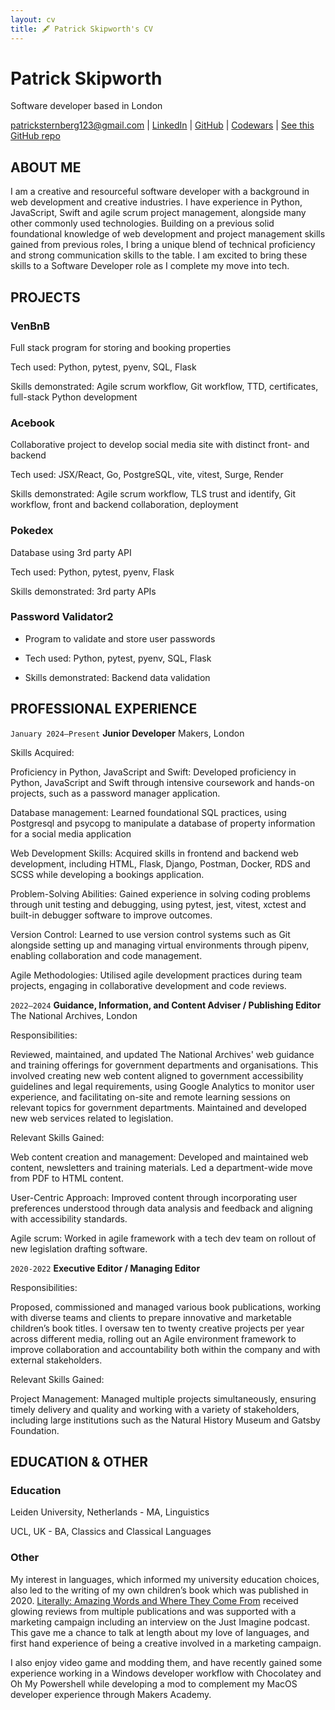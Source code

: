 ```yaml
---
layout: cv
title: 🖋️ Patrick Skipworth's CV
---
```

# Patrick Skipworth
Software developer based in London

<div id="webaddress">
  
<a href="patricksternberg123@gmail.com">patricksternberg123@gmail.com</a>
|
<a href="https://www.linkedin.com/in/patrick-skipworth-a87a20145">LinkedIn</a>
|
<a href="https://github.com/PatSternberg">GitHub</a>
|
<a href="https://www.codewars.com/users/PatSkip">Codewars</a>
|
<a href="https://github.com/PatSternberg/markdown-cv.git">See this GitHub repo</a>

</div>

## ABOUT ME

I am a creative and resourceful software developer with a background in web development and creative industries. I have experience in Python, JavaScript, Swift and agile scrum project management, alongside many other commonly used technologies. Building on a previous solid foundational knowledge of web development and project management skills gained from previous roles, I bring a unique blend of technical proficiency and strong communication skills to the table. I am excited to bring these skills to a Software Developer role as I complete my move into tech.

## PROJECTS

### VenBnB 

Full stack program for storing and booking properties

Tech used: Python, pytest, pyenv, SQL, Flask

Skills demonstrated: Agile scrum workflow, Git workflow, TTD, certificates, full-stack Python development

### Acebook

Collaborative project to develop social media site with distinct front- and backend

Tech used: JSX/React, Go, PostgreSQL, vite, vitest, Surge, Render

Skills demonstrated: Agile scrum workflow, TLS trust and identify, Git workflow, front and backend collaboration, deployment

### Pokedex

Database using 3rd party API

Tech used: Python, pytest, pyenv, Flask

Skills demonstrated: 3rd party APIs

### Password Validator2

- Program to validate and store user passwords

- Tech used: Python, pytest, pyenv, SQL, Flask

- Skills demonstrated: Backend data validation

## PROFESSIONAL EXPERIENCE

`January 2024–Present`
__Junior Developer__
Makers, London

Skills Acquired:

Proficiency in Python, JavaScript and Swift: Developed proficiency in Python, JavaScript and Swift through intensive coursework and hands-on projects, such as a password manager application.

Database management: Learned foundational SQL practices, using Postgresql and psycopg to manipulate a database of property information for a social media application

Web Development Skills: Acquired skills in frontend and backend web development, including HTML, Flask, Django, Postman, Docker, RDS and SCSS while developing a bookings application.

Problem-Solving Abilities: Gained experience in solving coding problems through unit testing and debugging, using pytest, jest, vitest, xctest and built-in debugger software to improve outcomes.

Version Control: Learned to use version control systems such as Git alongside setting up and managing virtual environments through pipenv, enabling collaboration and code management.

Agile Methodologies: Utilised agile development practices during team projects, engaging in collaborative development and code reviews.

`2022–2024`
__Guidance, Information, and Content Adviser / Publishing Editor__
The National Archives, London

Responsibilities:

Reviewed, maintained, and updated The National Archives' web guidance and training offerings for government departments and organisations. This involved creating new web content aligned to government accessibility guidelines and legal requirements, using Google Analytics to monitor user experience, and facilitating on-site and remote learning sessions on relevant topics for government departments. Maintained and developed new web services related to legislation.

Relevant Skills Gained:

Web content creation and management: Developed and maintained web content, newsletters and training materials. Led a department-wide move from PDF to HTML content.

User-Centric Approach: Improved content through incorporating user preferences understood through data analysis and feedback and aligning with accessibility standards.

Agile scrum: Worked in agile framework with a tech dev team on rollout of new legislation drafting software.

`2020-2022`
__Executive Editor / Managing Editor__

Responsibilities:

Proposed, commissioned and managed various book publications, working with diverse teams and clients to prepare innovative and marketable children’s book titles. I oversaw ten to twenty creative projects per year across different media, rolling out an Agile environment framework to improve collaboration and accountability both within the company and with external stakeholders.

Relevant Skills Gained:

Project Management: Managed multiple projects simultaneously, ensuring timely delivery and quality and working with a variety of stakeholders, including large institutions such as the Natural History Museum and Gatsby Foundation.

## EDUCATION & OTHER

### Education

Leiden University, Netherlands - MA, Linguistics

UCL, UK - BA, Classics and Classical Languages

### Other

My interest in languages, which informed my university education choices, also led to the writing of my own children’s book which was published in 2020. <a href="https://justimagine.co.uk/podcast/patrick-skipworth/">Literally: Amazing Words and Where They Come From</a> received glowing reviews from multiple publications and was supported with a marketing campaign including an interview on the Just Imagine podcast. This gave me a chance to talk at length about my love of languages, and first hand experience of being a creative involved in a marketing campaign.

I also enjoy video game and modding them, and have recently gained some experience working in a Windows developer workflow with Chocolatey and Oh My Powershell while developing a mod to complement my MacOS developer experience through Makers Academy.

<!-- ### Footer

Last updated: May 2013 -->


